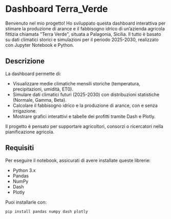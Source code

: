 # Dashboard Terra_Verde

Benvenuto nel mio progetto! Ho sviluppato questa dashboard interattiva per stimare la produzione di arance e il fabbisogno idrico di un’azienda agricola fittizia chiamata "Terra Verde", situata a Palagonia, Sicilia. Il tutto è basato su dati climatici storici e simulazioni per il periodo 2025-2030, realizzato con Jupyter Notebook e Python.

## Descrizione
La dashboard permette di:
- Visualizzare medie climatiche mensili storiche (temperatura, precipitazioni, umidità, ET0).
- Simulare dati climatici futuri (2025-2030) con distribuzioni statistiche (Normale, Gamma, Beta).
- Calcolare il fabbisogno idrico e la produzione di arance, con e senza irrigazione.
- Mostrare grafici interattivi e tabelle dei profitti tramite Dash e Plotly.

Il progetto è pensato per supportare agricoltori, consorzi o ricercatori nella pianificazione agricola.

## Requisiti
Per eseguire il notebook, assicurati di avere installate queste librerie:
- Python 3.x
- Pandas
- NumPy
- Dash
- Plotly

Puoi installarle con:
```bash
pip install pandas numpy dash plotly
